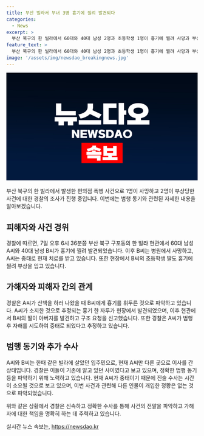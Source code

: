 ```yaml
---
title: 부산 빌라서 부녀 3명 흉기에 질려 발견되다
categories:
  - News
excerpt: >
  부산 북구의 한 빌라에서 60대와 40대 남성 2명과 초등학생 1명이 흉기에 찔려 사망과 부상을 입었고, 현장에서 피해자의 아버지인 60대 남성이 경찰에 의해 용의자로 지목되었다. 사건 이후 용의자는 자해를 시도하며 중태 상태에 놓여 진술을 확보하는 데 어려움을 겪고 있는 가운데, 경찰은 또 다른 인물의 개입은 없다고 밝혔다. 피해자와 용의자는 이전에 함께 살았던 빌라 입주민으로, 정확한 범행 동기와 관련된 수사가 진행 중이다.
feature_text: >
  부산 북구의 한 빌라에서 60대와 40대 남성 2명과 초등학생 1명이 흉기에 찔려 사망과 부상을 입었고, 현장에서 피해자의 아버지인 60대 남성이 경찰에 의해 용의자로 지목되었다. 사건 이후 용의자는 자해를 시도하며 중태 상태에 놓여 진술을 확보하는 데 어려움을 겪고 있는 가운데, 경찰은 또 다른 인물의 개입은 없다고 밝혔다. 피해자와 용의자는 이전에 함께 살았던 빌라 입주민으로, 정확한 범행 동기와 관련된 수사가 진행 중이다.
image: '/assets/img/newsdao_breakingnews.jpg'
---
```


<p><img src="/assets/img/newsdao_breakingnews.jpg" alt="implanttips 속보" /></p>

<p data-ke-size="size16">부산 북구의 한 빌라에서 발생한 편의점 폭행 사건으로 1명이 사망하고 2명이 부상당한 사건에 대한 경찰의 조사가 진행 중입니다. 이번에는 범행 동기와 관련된 자세한 내용을 알아보겠습니다.</p>

<h2 data-ke-size="size26">피해자와 사건 경위</h2>

<p data-ke-size="size16">경찰에 따르면, 7일 오후 6시 36분쯤 부산 북구 구포동의 한 빌라 현관에서 60대 남성 A씨와 40대 남성 B씨가 흉기에 찔려 발견되었습니다. 이후 B씨는 병원에서 사망하고, A씨는 중태로 현재 치료를 받고 있습니다. 또한 현장에서 B씨의 초등학생 딸도 흉기에 찔려 부상을 입고 있습니다.</p>

<h2 data-ke-size="size26">가해자와 피해자 간의 관계</h2>

<p data-ke-size="size16">경찰은 A씨가 산책을 하러 나왔을 때 B씨에게 흉기를 휘두른 것으로 파악하고 있습니다. A씨가 소지한 것으로 추정되는 흉기 한 자루가 현장에서 발견되었으며, 이후 현관에서 B씨의 딸이 아버지를 발견하고 구조 요청을 신고했습니다. 또한 경찰은 A씨가 범행 후 자해를 시도하여 중태로 되었다고 추정하고 있습니다.</p>

<h2 data-ke-size="size26">범행 동기와 추가 수사</h2>

<p data-ke-size="size16">A씨와 B씨는 한때 같은 빌라에 살았던 입주민으로, 현재 A씨만 다른 곳으로 이사를 간 상태입니다. 경찰은 이들이 기존에 알고 있던 사이였다고 보고 있으며, 정확한 범행 동기 등을 파악하기 위해 노력하고 있습니다. 현재 A씨가 중태이기 때문에 진술 수사는 시간이 소요될 것으로 보고 있으며, 이번 사건과 관련해 다른 인물이 개입한 정황은 없는 것으로 파악되었습니다.</p>

<p data-ke-size="size16">위와 같은 상황에서 경찰은 신속하고 정확한 수사를 통해 사건의 전말을 파악하고 가해자에 대한 책임을 명확히 하는 데 주력하고 있습니다.</p>
실시간 뉴스 속보는, <a href="https://newsdao.kr" rel="dofollow">https://newsdao.kr</a>


